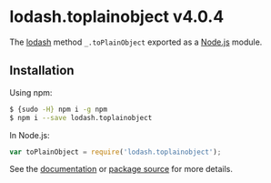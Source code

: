 # lodash.toplainobject v4.0.4

The [lodash](https://lodash.com/) method `_.toPlainObject` exported as a [Node.js](https://nodejs.org/) module.

## Installation

Using npm:
```bash
$ {sudo -H} npm i -g npm
$ npm i --save lodash.toplainobject
```

In Node.js:
```js
var toPlainObject = require('lodash.toplainobject');
```

See the [documentation](https://lodash.com/docs#toPlainObject) or [package source](https://github.com/lodash/lodash/blob/4.0.4-npm-packages/lodash.toplainobject) for more details.
